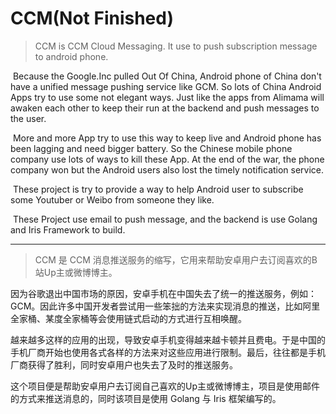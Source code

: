 # CCM(Not Finished)

> CCM is CCM Cloud Messaging. It use to push subscription message to android phone.
>

​	Because the Google.Inc pulled Out Of China, Android phone of China don't have a unified message pushing service like GCM. So lots of China Android Apps try to use some not elegant ways. Just like the apps from Alimama will awaken each other to keep their run at the backend and push messages to the user.

​	More and more App try to use this way to keep live and Android phone has been lagging and need bigger battery. So the Chinese mobile phone company use lots of ways to kill these App. At the end of the war, the phone company won but the Android users also lost the timely notification service.

​	These project is try to provide a way to help Android user to subscribe some Youtuber or Weibo from someone they like.

​	These Project use email to push message, and the backend is use Golang and Iris Framework to build.

------

> CCM 是 CCM 消息推送服务的缩写，它用来帮助安卓用户去订阅喜欢的B站Up主或微博博主。

​	因为谷歌退出中国市场的原因，安卓手机在中国失去了统一的推送服务，例如：GCM。因此许多中国开发者尝试用一些笨拙的方法来实现消息的推送，比如阿里全家桶、某度全家桶等会使用链式启动的方式进行互相唤醒。

​	越来越多这样的应用的出现，导致安卓手机变得越来越卡顿并且费电。于是中国的手机厂商开始也使用各式各样的方法来对这些应用进行限制。最后，往往都是手机厂商获得了胜利，同时安卓用户也失去了及时的推送服务。

​	这个项目便是帮助安卓用户去订阅自己喜欢的Up主或微博博主，项目是使用邮件的方式来推送消息的，同时该项目是使用 Golang 与 Iris 框架编写的。